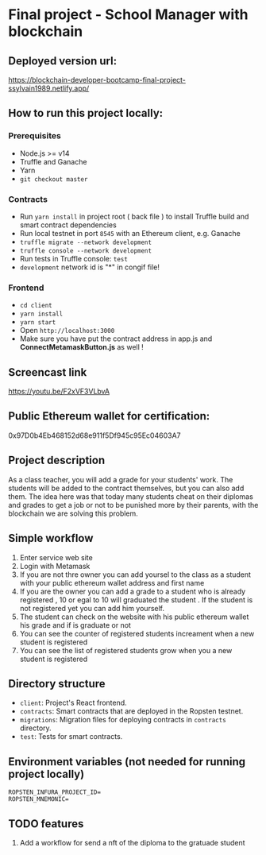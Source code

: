 # Final project - School Manager with blockchain

## Deployed version url:

https://blockchain-developer-bootcamp-final-project-ssylvain1989.netlify.app/

## How to run this project locally:

### Prerequisites

- Node.js >= v14
- Truffle and Ganache
- Yarn
- `git checkout master`

### Contracts

- Run `yarn install` in project root ( back file ) to install Truffle build and smart contract dependencies
- Run local testnet in port `8545` with an Ethereum client, e.g. Ganache
- `truffle migrate --network development`
- `truffle console --network development`
- Run tests in Truffle console: `test`
- `development` network id is "*" in congif file!

### Frontend

- `cd client`
- `yarn install`
- `yarn start`
- Open `http://localhost:3000`
- Make sure you have put the contract address in app.js and **ConnectMetamaskButton.js** as well !

## Screencast link

https://youtu.be/F2xVF3VLbvA

## Public Ethereum wallet for certification:

0x97D0b4Eb468152d68e911f5Df945c95Ec04603A7

## Project description

As a class teacher, you will add a grade for your students' work.
The students will be added to the contract themselves, but you can also add them.
The idea here was that today many students cheat on their diplomas and grades to get a job or not to be punished more by their parents, with the blockchain we are solving this problem.

## Simple workflow

1. Enter service web site
2. Login with Metamask
3. If you are not thre owner you can add yoursel to the class as a student with your public ethereum wallet address and first name
4. If you are the owner you can add a grade to a student who is already registered , 10 or egal to 10 will graduated the student . If the student is not registered yet you can add him yourself.
5. The student can check on the website with his public ethereum wallet his grade and if is graduate or not 
6. You can see the counter of registered students increament when a new student is registered
7. You can see the list of registered students grow when you a new student is registered

## Directory structure

- `client`: Project's React frontend.
- `contracts`: Smart contracts that are deployed in the Ropsten testnet.
- `migrations`: Migration files for deploying contracts in `contracts` directory.
- `test`: Tests for smart contracts.

## Environment variables (not needed for running project locally)

```
ROPSTEN_INFURA_PROJECT_ID=
ROPSTEN_MNEMONIC=
```

## TODO features

1. Add a workflow for send a nft of the diploma to the gratuade student
